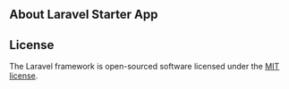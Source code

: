 

## About Laravel Starter App





## License

The Laravel framework is open-sourced software licensed under the [MIT license](https://opensource.org/licenses/MIT).
